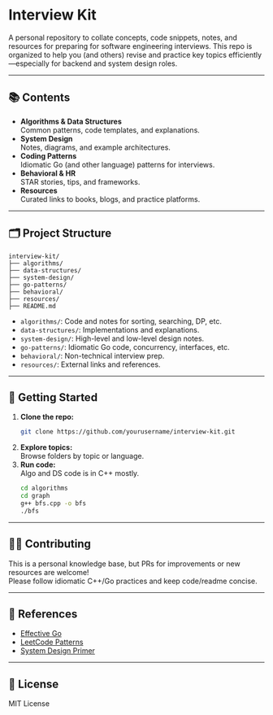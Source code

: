 # Interview Kit

A personal repository to collate concepts, code snippets, notes, and resources for preparing for software engineering interviews. This repo is organized to help you (and others) revise and practice key topics efficiently—especially for backend and system design roles.

---

## 📚 Contents

- **Algorithms & Data Structures**  
  Common patterns, code templates, and explanations.
- **System Design**  
  Notes, diagrams, and example architectures.
- **Coding Patterns**  
  Idiomatic Go (and other language) patterns for interviews.
- **Behavioral & HR**  
  STAR stories, tips, and frameworks.
- **Resources**  
  Curated links to books, blogs, and practice platforms.

---

## 🗂️ Project Structure

```
interview-kit/
├── algorithms/
├── data-structures/
├── system-design/
├── go-patterns/
├── behavioral/
├── resources/
├── README.md
```

- `algorithms/`: Code and notes for sorting, searching, DP, etc.
- `data-structures/`: Implementations and explanations.
- `system-design/`: High-level and low-level design notes.
- `go-patterns/`: Idiomatic Go code, concurrency, interfaces, etc.
- `behavioral/`: Non-technical interview prep.
- `resources/`: External links and references.

---

## 🚀 Getting Started

1. **Clone the repo:**
   ```bash
   git clone https://github.com/yourusername/interview-kit.git
   ```
2. **Explore topics:**  
   Browse folders by topic or language.
3. **Run code:**  
   Algo and DS code is in C++ mostly.
   ```bash
   cd algorithms
   cd graph
   g++ bfs.cpp -o bfs
   ./bfs
   ```

---

## 🧑‍💻 Contributing

This is a personal knowledge base, but PRs for improvements or new resources are welcome!  
Please follow idiomatic C++/Go practices and keep code/readme concise.

---

## 📖 References

- [Effective Go](https://golang.org/doc/effective_go.html)
- [LeetCode Patterns](https://seanprashad.com/leetcode-patterns/)
- [System Design Primer](https://github.com/donnemartin/system-design-primer)

---

## 📝 License

MIT License
